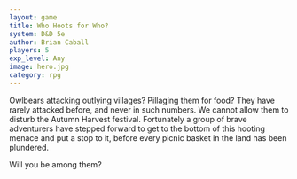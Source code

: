 ```yaml
---
layout: game
title: Who Hoots for Who?
system: D&D 5e
author: Brian Caball
players: 5
exp_level: Any
image: hero.jpg
category: rpg
---
```


Owlbears attacking outlying villages? Pillaging them for food? They have rarely attacked before, and never in such numbers. We cannot allow them to disturb the Autumn Harvest festival. Fortunately a group of brave adventurers have stepped forward to get to the bottom of this hooting menace and put a stop to it, before every picnic basket in the land has been plundered. 

Will you be among them?
